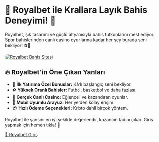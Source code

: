 <h1>🎯 Royalbet ile Krallara Layık Bahis Deneyimi! 👑</h1>
<p>Royalbet, şık tasarımı ve güçlü altyapısıyla bahis tutkunlarını mest ediyor. Spor bahislerinden canlı casino oyunlarına kadar her şey burada seni bekliyor! ⚽🎰</p>
<a href="https://cutt.ly/Royal2025-giris" title="Royalbet Giriş">
    <img src="https://i.ibb.co/5K7Ks6w/zzzz3.gif" alt="Royalbet Bahis Sitesi" style="max-width:100%; height:auto; border-radius:8px;">
</a>
<h2>🔥 Royalbet’in Öne Çıkan Yanları</h2>
<ul>
    <li>🎁 <strong>İlk Yatırıma Özel Bonuslar:</strong> Kârlı başlangıç seni bekliyor.</li>
    <li>⚽ <strong>Yüksek Oranlı Bahisler:</strong> Futbol, basketbol ve daha fazlası.</li>
    <li>🎲 <strong>Gerçek Canlı Casino:</strong> Eğlenceli ve kazandıran oyunlar.</li>
    <li>📱 <strong>Mobil Uyumlu Arayüz:</strong> Her yerden kolay erişim.</li>
    <li>💳 <strong>Hızlı Ödeme Seçenekleri:</strong> Kripto dahil birçok yöntem.</li>
</ul>
<p>Royalbet ile şansını en iyi şekilde değerlendir, kazancın tadını çıkar. Giriş yapmak için hemen tıkla! 🚀</p>
<a href="https://cutt.ly/Royal2025-giris" class="join-button">🔗 Royalbet Giriş</a>
